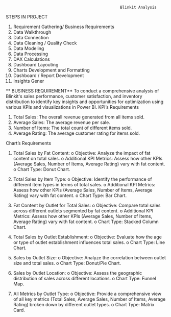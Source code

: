                                                      Blinkit Analysis
STEPS IN PROJECT
1.	Requirement Gathering/ Business Requirements
2.	Data Walkthrough
3.	Data Connection
4.	Data Cleaning / Quality Check
5.	Data Modeling
6.	Data Processing
7.	DAX Calculations
8.	Dashboard Layouting
9.	Charts Development and Formatting
10.	Dashboard / Report Development
11.	Insights Gener

**
BUSINESS REQUIREMENT**
To conduct a comprehensive analysis of Blinkit's sales performance, customer satisfaction, and inventory distribution to identify key insights and opportunities for optimization using various KPIs and visualizations in Power BI.
KPI’s Requirements
1.	Total Sales: The overall revenue generated from all items sold.
2.	Average Sales: The average revenue per sale.
3.	Number of Items: The total count of different items sold.
4.	Average Rating: The average customer rating for items sold.

Chart’s Requirements
1.	Total Sales by Fat Content:
o	Objective: Analyze the impact of fat content on total sales.
o	Additional KPI Metrics: Assess how other KPIs (Average Sales, Number of Items, Average Rating) vary with fat content.
o	Chart Type: Donut Chart.
2.	Total Sales by Item Type:
o	Objective: Identify the performance of different item types in terms of total sales.
o	Additional KPI Metrics: Assess how other KPIs (Average Sales, Number of Items, Average Rating) vary with fat content.
o	Chart Type: Bar Chart.
3.	Fat Content by Outlet for Total Sales:
o	Objective: Compare total sales across different outlets segmented by fat content.
o	Additional KPI Metrics: Assess how other KPIs (Average Sales, Number of Items, Average Rating) vary with fat content.
o	Chart Type: Stacked Column Chart.
4.	Total Sales by Outlet Establishment:
o	Objective: Evaluate how the age or type of outlet establishment influences total sales.
o	Chart Type: Line Chart.

5.	Sales by Outlet Size:
o	Objective: Analyze the correlation between outlet size and total sales.
o	Chart Type: Donut/Pie Chart.
6.	Sales by Outlet Location:
o	Objective: Assess the geographic distribution of sales across different locations.
o	Chart Type: Funnel Map.
7.	All Metrics by Outlet Type:
o	Objective: Provide a comprehensive view of all key metrics (Total Sales, Average Sales, Number of Items, Average Rating) broken down by different outlet types.
o	Chart Type: Matrix Card.

